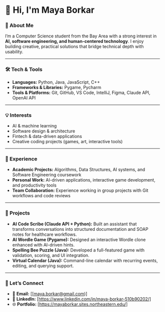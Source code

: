 # 👋 Hi, I'm Maya Borkar

### 🌱 About Me

I’m a Computer Science student from the Bay Area with a strong interest in **AI, software engineering, and human-centered technology**. I enjoy building creative, practical solutions that bridge technical depth with usability.

---

### 🛠️ Tech & Tools

* **Languages:** Python, Java, JavaScript, C++
* **Frameworks & Libraries:** Pygame, Pycharm
* **Tools & Platforms:** Git, GitHub, VS Code, IntelliJ, Figma, Claude API, OpenAI API

---

### 💡 Interests

* AI & machine learning
* Software design & architecture
* Fintech & data-driven applications
* Creative coding projects (games, art, interactive tools)

---

### 💼 Experience

* **Academic Projects:** Algorithms, Data Structures, AI systems, and Software Engineering coursework
* **Personal Work:** AI-driven applications, interactive game development, and productivity tools
* **Team Collaboration:** Experience working in group projects with Git workflows and code reviews

---

### 🚀 Projects

* **AI Code Scribe (Claude API + Python):** Built an assistant that transforms conversations into structured documentation and SOAP notes for healthcare workflows.
* **AI Wordle Game (Pygame):** Designed an interactive Wordle clone enhanced with AI-driven hints.
* **Spelling Bee Puzzle (Java):** Developed a full-featured game with validation, scoring, and UI integration.
* **Virtual Calendar (Java):** Command-line calendar with recurring events, editing, and querying support.

---

### 🤝 Let’s Connect

* 📧 **Email:** \[[maya.borkar@gmail.com)]
* 💼 **LinkedIn:** [https://www.linkedin.com/in/maya-borkar-510b90202/]
* 🌐 **Portfolio:** [https://mayaborkar.sites.northeastern.edu/]


